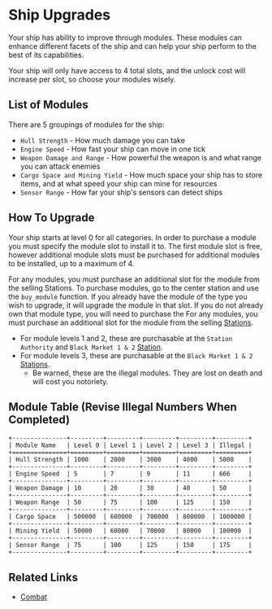 # Ship Upgrades

Your ship has ability to improve through modules. These modules can enhance different facets of the ship
and can help your ship perform to the best of its capabilities.

Your ship will only have access to 4 total slots, and the unlock cost will increase per slot, so choose your modules wisely.

## List of Modules

There are 5 groupings of modules for the ship:
* `Hull Strength` - How much damage you can take
* `Engine Speed` - How fast your ship can move in one tick
* `Weapon Damage and Range` - How powerful the weapon is and what range you can attack enemies
* `Cargo Space and Mining Yield` - How much space your ship has to store items, and at what speed your ship can mine for resources
* `Sensor Range` - How far your ship's sensors can detect ships

## How To Upgrade

Your ship starts at level 0 for all categories. In order to purchase a module you must specify the module slot to install it to. 
The first module slot is free, however additional module slots must be purchased for additional modules to be installed, up to a maximum of 4.

For any modules, you must purchase an additional slot for the module from the selling Stations.
To purchase modules, go to the center station and use the `buy_module` function. If you already have the module of the type you wish to upgrade, 
it will upgrade the module in that slot. If you do not already own that module type, you will need to purchase the 
For any modules, you must purchase an additional slot for the module from the selling [Stations](stations.md).
- For module levels 1 and 2, these are purchasable at the `Station Authority` and `Black Market 1 & 2` [Station](stations.md).
- For module levels 3, these are purchasable at the `Black Market 1 & 2` [Stations](stations.md).
  - Be warned, these are the illegal modules. They are lost on death and will cost you notoriety.

## Module Table (Revise Illegal Numbers When Completed)

```eval_rst
+---------------+---------+---------+---------+---------+---------+
| Module Name   | Level 0 | Level 1 | Level 2 | Level 3 | Illegal |
+===============+=========+=========+=========+=========+=========+
| Hull Strength | 1000    | 2000    | 3000    | 4000    | 5000    |
+---------------+---------+---------+---------+---------+---------+
| Engine Speed  | 5       | 7       | 9       | 11      | 666     |
+---------------+---------+---------+---------+---------+---------+
| Weapon Damage | 10      | 20      | 30      | 40      | 50      |
+---------------+---------+---------+---------+---------+---------+
| Weapon Range  | 50      | 75      | 100     | 125     | 150     |
+---------------+---------+---------+---------+---------+---------+
| Cargo Space   | 500000  | 600000  | 700000  | 800000  | 1000000 |
+---------------+---------+---------+---------+---------+---------+
| Mining Yield  | 50000   | 60000   | 70000   | 80000   | 100000  |
+---------------+---------+---------+---------+---------+---------+
| Sensor Range  | 75      | 100     | 125     | 150     | 175     |
+---------------+---------+---------+---------+---------+---------+
```

## Related Links

* [Combat](combat.md)
